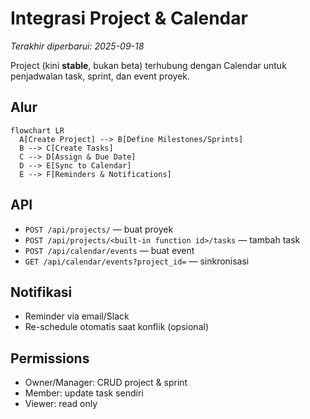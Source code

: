 # Integrasi Project & Calendar

_Terakhir diperbarui: 2025-09-18_

Project (kini **stable**, bukan beta) terhubung dengan Calendar untuk penjadwalan task, sprint, dan event proyek.

## Alur
```mermaid
flowchart LR
  A[Create Project] --> B[Define Milestones/Sprints]
  B --> C[Create Tasks]
  C --> D[Assign & Due Date]
  D --> E[Sync to Calendar]
  E --> F[Reminders & Notifications]
```

## API
- `POST /api/projects/` — buat proyek
- `POST /api/projects/<built-in function id>/tasks` — tambah task
- `POST /api/calendar/events` — buat event
- `GET /api/calendar/events?project_id=` — sinkronisasi

## Notifikasi
- Reminder via email/Slack
- Re-schedule otomatis saat konflik (opsional)

## Permissions
- Owner/Manager: CRUD project & sprint
- Member: update task sendiri
- Viewer: read only
